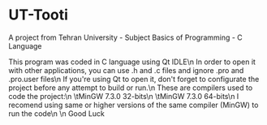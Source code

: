 # UT-Tooti
A project from Tehran University - Subject Basics of Programming - C Language

This program was coded in C language using Qt IDLE\n
In order to open it with other applications, you can use .h and .c files and ignore .pro and .pro.user files\n
If you're using Qt to open it, don't forget to configurate the project before any attempt to build or run.\n
These are compilers used to code the project:\n
	\tMinGW 7.3.0 32-bits\n
	\tMinGW 7.3.0 64-bits\n
I recomend using same or higher versions of the same compiler (MinGW) to run the code\n
\n
Good Luck 
